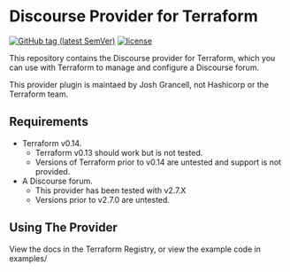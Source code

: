 # Discourse Provider for Terraform
[![GitHub tag (latest SemVer)](https://img.shields.io/github/v/tag/jgrancell/terraform-provider-discourse?label=release)](https://github.com/jgrancell/terraform-provider-discourse/releases) [![license](https://img.shields.io/github/license/jgrancell/terraform-provider-discourse.svg)]()

This repository contains the Discourse provider for Terraform, which you can use with Terraform to manage and configure a Discourse forum.

This provider plugin is maintaed by Josh Grancell, not Hashicorp or the Terraform team.

## Requirements
- Terraform v0.14.
  - Terraform v0.13 should work but is not tested.
  - Versions of Terraform prior to v0.14 are untested and support is not provided.
- A Discourse forum.
  - This provider has been tested with v2.7.X
  - Versions prior to v2.7.0 are untested.

## Using The Provider
View the docs in the Terraform Registry, or view the example code in examples/
